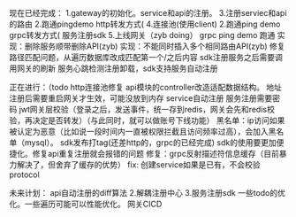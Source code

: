 现在已经完成：
1.gateway的初始化。service和api的注册。
3.注册serviec和api的路由
2.跑通pingdemo http转发方式(
4.连接池(使用client)
2.跑通ping demo grpc转发方式(
服务注册sdk
5.上线网关（zyb doing）
grpc ping demo 跑通
实现：删除服务顺带删除API(zyb)
实现：不能同时插入多个相同路由API(zyb)
修复路径匹配问题，从遍历数据库改成匹配第一个/之后内容
sdk注册服务之后需要调用网关的刷新
服务心跳检测注册卸载，sdk支持服务自动注册

正在进行：（todo
http连接池修复
api模块的controller改造适配数据结构。
地址注册后需要重启网关才生效，可能没放到内存
service自动注册
服务注册需要密码
jwt网关层校验（登录之后，发送事件，统一存到redis，网关会先和redis校验，再决定是否转发）（与此同时，就可以做账号下线功能）
黑名单：ip访问如果被认定为恶意（比如说一段时间内一直被权限拦截且访问频率过高），会加入黑名单（mysql）。
sdk发布打tag(还差http的，grpc的已经完成)
sdk的使用要更加便捷化。修复api重复注册就会报错的问题
修复：grpc反射描述符信息缓存（目前暴力解决了，但舍弃了缓存的优势）
fix: 创建service如果是已有，不会校验protocol

未来计划：
api自动注册的diff算法
2.解耦注册中心
3.服务注册sdk
一些todo的优化。一些遍历可能可以性能优化。
网关CICD
